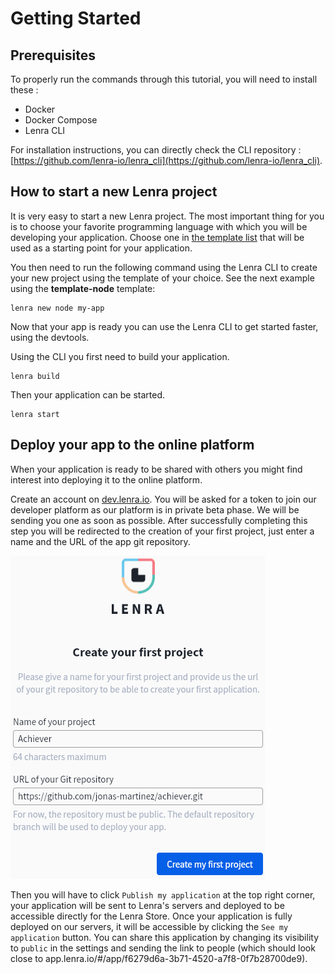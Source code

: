 # Getting Started

## Prerequisites

To properly run the commands through this tutorial, you will need to install these :

- Docker
- Docker Compose
- Lenra CLI

For installation instructions, you can directly check the CLI repository : [https://github.com/lenra-io/lenra_cli](https://github.com/lenra-io/lenra_cli).

## How to start a new Lenra project

It is very easy to start a new Lenra project. The most important thing for you is to choose your favorite programming language with which you will be developing your application.
Choose one in [the template list](https://github.com/orgs/lenra-io/repositories?q=&type=template&language=&sort=stargazers) that will be used as a starting point for your application.

You then need to run the following command using the Lenra CLI to create your new project using the template of your choice.
See the next example using the **template-node** template:

```console
lenra new node my-app
```


Now that your app is ready you can use the Lenra CLI to get started faster, using the devtools.



Using the CLI you first need to build your application.

```console
lenra build
```

Then your application can be started.

```console
lenra start
```

## Deploy your app to the online platform

When your application is ready to be shared with others you might find interest into deploying it to the online platform.

Create an account on [dev.lenra.io](http://dev.lenra.io).
You will be asked for a token to join our developer platform as our platform is in private beta phase.
We will be sending you one as soon as possible.
After successfully completing this step you will be redirected to the creation of your first project, just enter a name and the URL of the app git repository.

![New Lenra project](./img/new-lenra-project.png)

Then you will have to click `Publish my application` at the top right corner, your application will be sent to Lenra's servers and deployed to be accessible directly for the Lenra Store.
Once your application is fully deployed on our servers, it will be accessible by clicking the `See my application` button.
You can share this application by changing its visibility to `public` in the settings and sending the link to people (which should look close to app.lenra.io/#/app/f6279d6a-3b71-4520-a7f8-0f7b28700de9).
